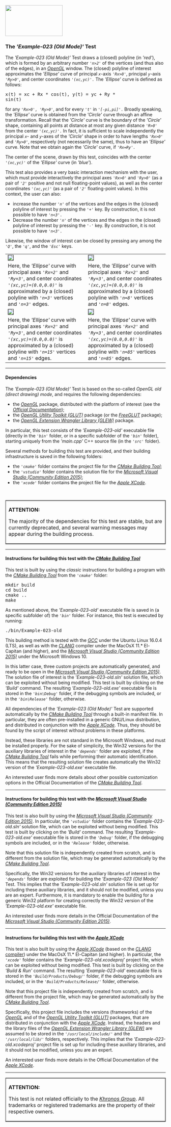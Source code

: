 <A href="http://www.opengl.org"><IMG src='https://www.khronos.org/assets/images/api_logos/opengl.png' border=0 width="180" height="97"></A>

<H3>The <i>'Example-023 (Old Mode)'</i> Test</H3>

The <i>'Example-023 (Old Mode)'</i> Test draws a (closed) polyline (in <i>'red'</i>), which is formed by an arbitrary number <code><i>'n>2'</i></code> of the vertices (and thus also of the edges), in an <A href="http://www.opengl.org"><i>OpenGL</i></A> window. The (closed) polyline of interest approximates the <i>'Ellipse'</i> curve of principal <code><i>x</i></code>-axis <code><i>'Rx>0'</i></code>, principal <code><i>y</i></code>-axis <code><i>'Ry>0'</i></code>, and center coordinates 
<code><i>'(xc,yc)'</i>.</code> The <i>'Ellipse'</i> curve is defined as follows:<p><pre>x(t) = xc + Rx * cos(t), y(t) = yc + Ry * sin(t)</pre><p>for any <code><i>'Rx>0'</i>, <i>'Ry>0'</i></code>, and for every <code><i>'t'</i></code> in <code><i>'[-pi,pi]'</i>.</code> Broadly speaking, the <i>'Ellipse'</i> curve is obtained from the <i>'Circle'</i> curve through an affine transformation. Recall that the <i>'Circle'</i> curve is the boundary of the <i>'Circle'</i> shape, containing all points at distance at most any given distance <code><i>'R>0'</i></code> from the center <code><i>'(xc,yc)'</i>.</code> In fact, it is sufficient to scale independently the principal <code><i>x</i></code>- and <code><i>y</i></code>-axes of the <i>'Circle'</i> shape in order to have lengths <code><i>'Rx>0'</i></code> and <code><i>'Ry>0'</i></code>, respectively (not necessarily the same), thus to have an <i>'Ellipse'</i> curve. Note that we obtain again the <i>'Circle'</i> curve, if <code><i>'Rx=Ry'.</i></code><p>The center of the scene, drawn by this test, coincides with the center <code><i>'(xc,yc)'</i></code> of the <i>'Ellipse'</i> curve (in <i>'blue'</i>).<p>This test also provides a very basic interaction mechanism with the user, which must provide interactively the principal axes <code><i>'Rx>0'</i></code> and <code><i>'Ry>0'</i></code> (as a pair of <code><i>'2'</i></code> positive and not null floating-point values), as well as the center coordinates <code><i>'(xc,yc)'</i></code> (as a pair of <code><i>'2'</i></code> floating-point values). In this context, the user can also:<p><ul>
<li>increase the number <code><i>'n'</i></code> of the vertices and the edges in the (closed) polyline of interest by pressing the <code><i>'+'</i></code> key. By construction, it is not possible to have <code><i>'n<3'</i>.</code></li>
<li>Decrease the number <code><i>'n'</i></code> of the vertices and the edges in the (closed) polyline of interest by pressing the <code><i>'-'</i></code> key. By construction, it is not possible to have <code><i>'n<3'</i>.</code></li></ul>Likewise, the window of interest can be closed by pressing any among the <code><i>'Q'</i></code>, the <code><i>'q'</i></code>, and the <code><i>'Esc'</i></code> keys.<p><table border=0 width=100%><tr>
<td width=50%><IMG style=float:middle src='http://davidcanino.github.io/img/shots_opengl/shot_example023_old_conf0.png' border='1'></td>
<td width=50%><IMG style=float:middle src='http://davidcanino.github.io/img/shots_opengl/shot_example023_old_conf1.png' border='1'></td></tr>
<tr><td>Here, the <i>'Ellipse'</i> curve with principal axes <code><i>'Rx=2'</i></code> and <code><i>'Ry=3'</i></code>, and center coordinates <code><i>'(xc,yc)=(0.0,0.0)'</i></code> is approximated by a (closed) polyline with <code><i>'n=3'</i></code> vertices and <code><i>'n=3'</i></code> edges.</code></td><td>Here, the <i>'Ellipse'</i> curve with principal axes <code><i>'Rx=2'</i></code> and <code><i>'Ry=3'</i></code>, and center coordinates <code><i>'(xc,yc)=(0.0,0.0)'</i></code> is approximated by a (closed) polyline with <code><i>'n=8'</i></code> vertices and <code><i>'n=8'</i></code> edges.</td></tr>
<tr>
<td width=50%><IMG style=float:middle src='http://davidcanino.github.io/img/shots_opengl/shot_example023_old_conf2.png' border='1'></td>
<td width=50%><IMG style=float:middle src='http://davidcanino.github.io/img/shots_opengl/shot_example023_old_conf3.png' border='1'></td></tr>
<tr><td>Here, the <i>'Ellipse'</i> curve with principal axes <code><i>'Rx=2'</i></code> and <code><i>'Ry=3'</i></code>, and center coordinates <code><i>'(xc,yc)=(0.0,0.0)'</i></code> is approximated by a (closed) polyline with <code><i>'n=15'</i></code> vertices and <code><i>'n=15'</i></code> edges.</td><td>Here, the <i>'Ellipse'</i> curve with principal axes <code><i>'Rx=2'</i></code> and <code><i>'Ry=3'</i></code>, and center coordinates <code><i>'(xc,yc)=(0.0,0.0)'</i></code> is approximated by a (closed) polyline with <code><i>'n=85'</i></code> vertices and <code><i>'n=85'</i></code> edges.</td></tr></table><p><hr><p>

<h4>Dependencies</h4>

The <i>'Example-023 (Old Mode)'</i> Test is based on the so-called <i>OpenGL old (direct drawing) mode</i>, and requires the following dependencies:<ul>

<li>the <A href="http://www.opengl.org"><i>OpenGL</i></A> package, distributed with the platform of interest (see the <i><A href="https://www.khronos.org/opengl/wiki/Getting_Started">Official Documentation</A></i>);</li>
<li>the <i><A href="https://www.opengl.org/resources/libraries/glut/">OpenGL Utility Toolkit (GLUT)</A></i> package (or the <A href="http://freeglut.sourceforge.net/"><i>FreeGLUT</i></A> package);</li>
<li>the <A href="http://glew.sourceforge.net/"><i>OpenGL Extension Wrangler Library (GLEW)</i></A> package.</li></ul><p>In particular, this test consists of the <i>'Example-023-old'</i> executable file (directly in the <i><code>'bin'</code></i> folder, or in a specific subfolder of the <i><code>'bin'</code></i> folder), starting uniquely from the <i>'main.cpp'</i> C++ source file (in the <i><code>'src'</code></i> folder).<p>Several methods for building this test are provided, and their building infrastructure is saved in the following folders:<p><ul>
<li>the <i><code>'cmake'</code></i> folder contains the project file for the <i><A href="http://cmake.org">CMake Building Tool</A></i>;</li>
<li>the <i><code>'vstudio'</code></i> folder contains the solution file for the <i><A href="http://www.visualstudio.com/">Microsoft Visual Studio (Community Edition 2015)</A></i>;</li>
<li>the <i><code>'xcode'</code></i> folder contains the project file for the <i><A href="http://developer.apple.com/xcode/">Apple XCode</A></i>.</li></ul><br><table border=1><tr><td><p><b>ATTENTION:</b><p>The majority of the dependencies for this test are stable, but are currently deprecated, and several warning messages may appear during the building process.<p></td></tr></table><p><hr><p>

<h4>Instructions for building this test with the <i><A href="http://cmake.org">CMake Building Tool</A></i></h4>

This test is built by using the <i>classic</i> instructions for building a program with the <i><A href="http://cmake.org">CMake Building Tool</A></i> from the <i><code>'cmake\'</code></i> folder:
<pre>mkdir build
cd build
cmake ..
make
</pre><p>As mentioned above, the <i>'Example-023-old'</i> executable file is saved in (a specific subfolder of) the <i><code>'bin'</code></i> folder. For instance, this test is executed by running:<pre>./bin/Example-023-old</pre><p>This building method is tested with the <A href="http://gcc.gnu.org/"><i>GCC</i></A> under the Ubuntu Linux 16.0.4 (LTS), as well as with the <A href="http://clang.llvm.org/"><i>CLANG</i></A> compiler under the MacOsX 11.* El-Capitan (and higher), and the <A href="http://www.visualstudio.com/"><i>Microsoft Visual Studio (Community Edition 2015)</i></A> under the Microsoft Windows 10.<p>In this latter case, three custom projects are automatically generated, and ready to be open in the <A href="http://www.visualstudio.com/"><i>Microsoft Visual Studio (Community Edition 2015)</i></A>. The solution file of interest is the <i>'Example-023-old.sln'</i> solution file, which can be exploited without being modified. This test is built by clicking on the <i>'Build'</i> command. The resulting <i>'Example-023-old.exe'</i> executable file is stored in the <i><code>'bin\Debug'</code></i> folder, if the debugging symbols are included, or in the <i><code>'bin\Release'</code></i> folder, otherwise.<p>

All dependencies of the <i>'Example-023 (Old Mode)'</i> Test are supported automatically by the <i><A href="http://cmake.org">CMake Building Tool</A></i> through a built-in manifest file. In particular, they are often pre-installed in a generic GNU/Linux distribution, and distributed in conjunction with the <A href="http://developer.apple.com/xcode/"><i>Apple XCode</i></A>. Thus, they should be found by the script of interest without problems in these platforms.<p>Instead, these libraries are not standard in the Microsoft Windows, and must be installed properly. For the sake of simplicity, the Win32 versions for the auxiliary libraries of interest in the <i><code>'depends'</code></i> folder are exploited, if the <i><A href="http://cmake.org">CMake Building Tool</A></i> fails while performing their automatic identification. This means that the resulting solution file creates automatically the Win32 version of the <i>'Example-023-old.exe'</i> executable file.<p>An interested user finds more details about other possible customization options in the Official Documentation of the <i><A href="http://cmake.org">CMake Building Tool</A></i>.<p><hr><p>

<h4>Instructions for building this test with the <i><A href="http://www.visualstudio.com/">Microsoft Visual Studio (Community Edition 2015)</A></i></h4>

This test is also built by using the <A href="http://www.visualstudio.com/"><i>Microsoft Visual Studio (Community Edition 2015)</i></A>. In particular, the <i><code>'vstudio\'</code></i> folder contains the <i>'Example-023-old.sln'</i> solution file, which can be exploited without being modified. This test is built by clicking on the <i>'Build'</i> command. The resulting <i>'Example-023-old.exe'</i> executable file is stored in the <i><code>'Debug'</code></i> folder, if the debugging symbols are included, or in the <i><code>'Release'</code></i> folder, otherwise.

Note that this solution file is independently created from scratch, and is different from the solution file, which may be generated automatically by the <i><A href="http://cmake.org">CMake Building Tool</A></i>.

Specifically, the Win32 versions for the auxiliary libraries of interest in the <i><code>'depends\'</code></i> folder are exploited for building the <i>'Example-023 (Old Mode)'</i> Test. This implies that the <i>'Example-023-old.sln'</i> solution file is set up for including these auxiliary libraries, and it should not be modified, unless you are an expert. Furthermore, it is mandatory to enable the building for a generic Win32 platform for creating correctly the Win32 version of the <i>'Example-023-old.exe'</i> executable file.<p>An interested user finds more details in the Official Documentation of the <i><A href="http://www.visualstudio.com/">Microsoft Visual Studio (Community Edition 2015)</A></i>.<p><hr><p>

<h4>Instructions for building this test with the <i><A href="http://developer.apple.com/xcode/">Apple XCode</A></i></h4>

This test is also built by using the <A href="http://developer.apple.com/xcode/"><i>Apple XCode</i></A> (based on the <A href="http://clang.llvm.org/"><i>CLANG</i> compiler</A>) under the MacOsX 11.* El-Capitan (and higher). In particular, the <i><code>'xcode'</code></i> folder contains the <i>'Example-023-old.xcodeproj'</i> project file, which can be exploited without being modified. This test is built by clicking on the <i>'Build & Run'</i> command. The resulting <i>'Example-023-old'</i> executable file is stored in the <i><code>'Build/Products/Debug/'</code></i> folder, if the debugging symbols are included, or in the <i><code>'Build/Products/Release/'</code></i> folder, otherwise.<p>

Note that this project file is independently created from scratch, and is different from the project file, which may be generated automatically by the <i><A href="http://cmake.org">CMake Building Tool</A></i>.<p>

Specifically, this project file includes the versions (frameworks) of the <A href="http://www.opengl.org"><i>OpenGL</i></A> and of the <i><A href="https://www.opengl.org/resources/libraries/glut/">OpenGL Utility Toolkit (GLUT)</A></i> packages, that are distributed in conjunction with the <A href="http://developer.apple.com/xcode/"><i>Apple XCode</i></A>. Instead, the headers and the library files of the <A href="http://glew.sourceforge.net/"><i>OpenGL Extension Wrangler Library (GLEW)</i></A> are assumed to be stored in the <i><code>'/usr/local/include/'</code></i> and the <i><code>'/usr/local/lib/'</code></i> folders, respectively. This implies that the <i>'Example-023-old.xcodeproj'</i> project file is set up for including these auxiliary libraries, and it should not be modified, unless you are an expert.<p>An interested user finds more details in the Official Documentation of the <A href="http://developer.apple.com/xcode/"><i>Apple XCode</i></A>.<p><hr><p><table border=1><tr><td><p><b>ATTENTION:</b><p>This test is not related officially to the <i><A href="https://www.khronos.org/">Khronos Group</A></i>. All trademarks or registered trademarks are the property of their respective owners.</td></tr></table>
